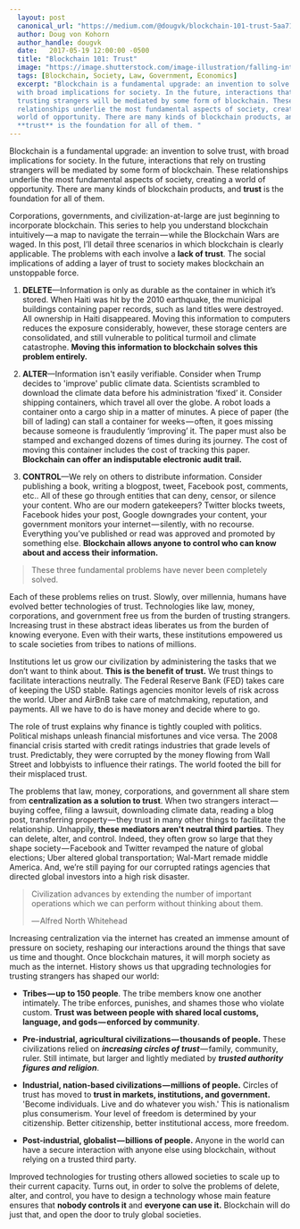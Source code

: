 ```yaml
---
  layout: post
  canonical_url: "https://medium.com/@dougvk/blockchain-101-trust-5aa7113c25d5"
  author: Doug von Kohorn
  author_handle: dougvk
  date:   2017-05-19 12:00:00 -0500
  title: "Blockchain 101: Trust"
  image: "https://image.shutterstock.com/image-illustration/falling-intro-trusting-hands-260nw-46355140.jpg"
  tags: [Blockchain, Society, Law, Government, Economics]
  excerpt: "Blockchain is a fundamental upgrade: an invention to solve trust,
  with broad implications for society. In the future, interactions that rely on
  trusting strangers will be mediated by some form of blockchain. These
  relationships underlie the most fundamental aspects of society, creating a
  world of opportunity. There are many kinds of blockchain products, and
  **trust** is the foundation for all of them. "
---
```


Blockchain is a fundamental upgrade: an invention to solve trust, with broad
implications for society. In the future, interactions that rely on trusting
strangers will be mediated by some form of blockchain. These relationships
underlie the most fundamental aspects of society, creating a world of
opportunity. There are many kinds of blockchain products, and **trust** is the
foundation for all of them.

Corporations, governments, and civilization-at-large are just beginning to
incorporate blockchain. This series to help you understand blockchain
intuitively — a map to navigate the terrain — while the Blockchain Wars are
waged. In this post, I’ll detail three scenarios in which blockchain is clearly
applicable. The problems with each involve a **lack of trust**. The social
implications of adding a layer of trust to society makes blockchain an
unstoppable force.

1.  **DELETE**—Information is only as durable as the container in which it’s
    stored. When Haiti was hit by the 2010 earthquake, the municipal buildings
    containing paper records, such as land titles were destroyed. All ownership
    in Haiti disappeared. Moving this information to computers reduces the
    exposure considerably, however, these storage centers are consolidated, and
    still vulnerable to political turmoil and climate catastrophe. **Moving this
    information to blockchain solves this problem entirely.**

2.  **ALTER**—Information isn't easily verifiable. Consider when Trump decides
    to 'improve' public climate data. Scientists scrambled to download the
    climate data before his administration ‘fixed’ it. Consider shipping
    containers, which travel all over the globe. A robot loads a container onto
    a cargo ship in a matter of minutes. A piece of paper (the bill of lading)
    can stall a container for weeks — often, it goes missing because someone is
    fraudulently ‘improving’ it. The paper must also be stamped and exchanged
    dozens of times during its journey. The cost of moving this container
    includes the cost of tracking this paper. **Blockchain can offer an
    indisputable electronic audit trail.**

3.  **CONTROL**—We rely on others to distribute information. Consider
    publishing a book, writing a blogpost, tweet, Facebook post, comments, etc..
    All of these go through entities that can deny, censor, or silence your
    content. Who are our modern gatekeepers? Twitter blocks tweets, Facebook
    hides your post, Google downgrades your content, your government monitors
    your internet — silently, with no recourse. Everything you’ve published or
    read was approved and promoted by something else. **Blockchain allows anyone
    to control who can know about and access their information.**

> These three fundamental problems have never been completely solved.

Each of these problems relies on trust. Slowly, over millennia, humans have
evolved better technologies of trust. Technologies like law, money,
corporations, and government free us from the burden of trusting strangers.
Increasing trust in these abstract ideas liberates us from the burden of knowing
everyone. Even with their warts, these institutions empowered us to scale
societies from tribes to nations of millions.

Institutions let us grow our civilization by administering the tasks that we
don’t want to think about. **This is the benefit of trust.** We trust things to
facilitate interactions neutrally. The Federal Reserve Bank (FED) takes care of
keeping the USD stable. Ratings agencies monitor levels of risk across the
world. Uber and AirBnB take care of matchmaking, reputation, and payments. All
we have to do is have money and decide where to go.

The role of trust explains why finance is tightly coupled with politics.
Political mishaps unleash financial misfortunes and vice versa. The 2008
financial crisis started with credit ratings industries that grade levels of
trust. Predictably, they were corrupted by the money flowing from Wall Street
and lobbyists to influence their ratings. The world footed the bill for their
misplaced trust.

The problems that law, money, corporations, and government all share stem from
**centralization as a solution to trust**. When two strangers interact — buying
coffee, filing a lawsuit, downloading climate data, reading a blog post,
transferring property — they trust in many other things to facilitate the
relationship. Unhappily, **these mediators aren't neutral third parties**. They
can delete, alter, and control. Indeed, they often grow so large that they shape
society — Facebook and Twitter revamped the nature of global elections; Uber
altered global transportation; Wal-Mart remade middle America. And, we’re still
paying for our corrupted ratings agencies that directed global investors into a
high risk disaster.

> Civilization advances by extending the number of important operations which we
> can perform without thinking about them.
>
> — Alfred North Whitehead

Increasing centralization via the internet has created an immense amount of
pressure on society, reshaping our interactions around the things that save us
time and thought. Once blockchain matures, it will morph society as much as the
internet. History shows us that upgrading technologies for trusting strangers
has shaped our world:

- **Tribes — up to 150 people**. The tribe members know one another intimately.
  The tribe enforces, punishes, and shames those who violate custom. **Trust was
  between people with shared local customs, language, and gods — enforced by
  community**.

- **Pre-industrial, agricultural civilizations — thousands of people.** These
  civilizations relied on **_increasing circles of trust_** — family, community, ruler.
  Still intimate, but larger and lightly mediated by **_trusted authority figures and religion_**.

- **Industrial, nation-based civilizations — millions of people.** Circles
  of trust has moved to **trust in markets, institutions, and government.**
  'Become individuals. Live and do whatever you wish.' This is nationalism plus
  consumerism. Your level of freedom is determined by your citizenship. Better
  citizenship, better institutional access, more freedom.

- **Post-industrial, globalist — billions of people.** Anyone in the world can
  have a secure interaction with anyone else using blockchain, without relying
  on a trusted third party.

Improved technologies for trusting others allowed societies to scale up to
their current capacity. Turns out, in order to solve the problems of delete,
alter, and control, you have to design a technology whose main feature ensures
that **nobody controls it** and **everyone can use it.** Blockchain will do just
that, and open the door to truly global societies.
